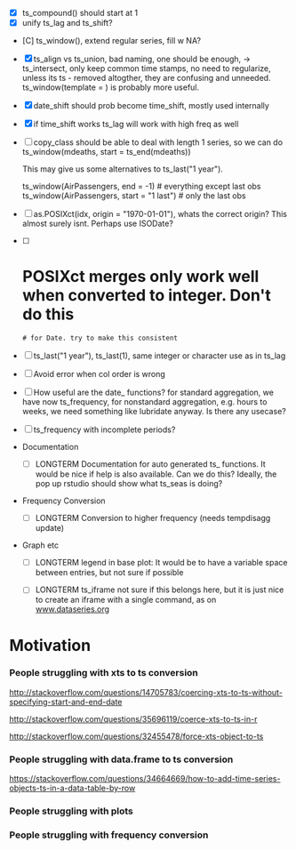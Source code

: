 - [X] ts_compound() should start at 1
- [X] unify ts_lag and ts_shift?

- [C] ts_window(), extend regular series, fill w NA?
- [X] ts_align vs ts_union, bad naming, one should be enough, -> ts_intersect, 
      only keep common time stamps, no need to regularize, unless its ts
      - removed altogther, they are confusing and unneeded. 
      ts_window(template = ) is probably more useful.

      
- [X] date_shift should prob become time_shift, mostly used internally 
- [X] if time_shift works ts_lag will work with high freq as well


- [ ] copy_class should be able to deal with length 1 series, so we can do
  ts_window(mdeaths, start = ts_end(mdeaths))

  This may give us some alternatives to ts_last("1 year").

  ts_window(AirPassengers, end = -1)         # everything except last obs
  ts_window(AirPassengers, start = "1 last") # only the last obs


- [ ] as.POSIXct(idx, origin = "1970-01-01"), whats the correct origin? This 
      almost surely isnt. Perhaps use ISODate?
- [ ]   # POSIXct merges only work well when converted to integer. Don't do this 
        # for Date. try to make this consistent

- [ ] ts_last("1 year"),  ts_last(1), same integer or character use as in ts_lag

- [ ] Avoid error when col order is wrong

- [ ] How useful are the date_ functions?
      for standard aggregation, we have now ts_frequency, 
      for nonstandard aggregation, e.g. hours to weeks, we need something like 
      lubridate anyway. Is there any usecase?


- [ ] ts_frequency with incomplete periods?


- Documentation

  - [ ] LONGTERM Documentation for auto generated ts_ functions.
        It would be nice if help is also available. 
        Can we do this? Ideally, the pop up rstudio should show what ts_seas is doing?

- Frequency Conversion

  - [ ] LONGTERM Conversion to higher frequency (needs tempdisagg update)

- Graph etc

  - [ ] LONGTERM legend in base plot: It would be to have a variable space 
        between entries, but not sure if possible
  - [ ] LONGTERM ts_iframe not sure if this belongs here, but it is just nice
        to create an iframe with a single command, as on www.dataseries.org


# Motivation

### People struggling with xts to ts conversion

http://stackoverflow.com/questions/14705783/coercing-xts-to-ts-without-specifying-start-and-end-date

http://stackoverflow.com/questions/35696119/coerce-xts-to-ts-in-r

http://stackoverflow.com/questions/32455478/force-xts-object-to-ts



### People struggling with data.frame to ts conversion

https://stackoverflow.com/questions/34664669/how-to-add-time-series-objects-ts-in-a-data-table-by-row



### People struggling with plots




### People struggling with frequency conversion


